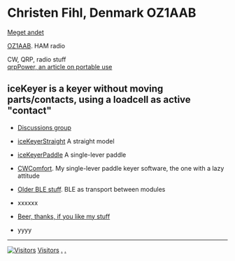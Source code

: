 # Christen Fihl, Denmark  OZ1AAB
[Meget andet](/misc.html)

[OZ1AAB](/oz1aab/). HAM radio

CW, QRP, radio stuff  
[qrpPower, an article on portable use](/qrpPower.html)

## iceKeyer is a keyer without moving parts/contacts, using a loadcell as active "contact"
- [Discussions group](https://www.facebook.com/groups/oz1aab)
- [iceKeyerStraight](/iceKeyer/indexStraight.html) A straight model
- [iceKeyerPaddle](/iceKeyer/indexPaddle.html) A single-lever paddle

- [CWComfort](/CWComfort/). My single-lever paddle keyer software, the one with a lazy attitude
- [Older BLE stuff](/BLE_CW_Keyer/). BLE as transport between modules

- xxxxxx
- [Beer, thanks, if you like my stuff]("https://www.buymeacoffee.com/Fihl")
- yyyy
  
---

[![Visitors](https://s11.flagcounter.com/map/SLQM/size_t/txt_000000/border_CCCCCC/pageviews_1/viewers_Christen+Fihl/flags_0/)](https://info.flagcounter.com/SLQM)
[Visitors](https://info.flagcounter.com/SLQM)
[.](/hsCoRoutines/)
[.](/CWComfort/)

